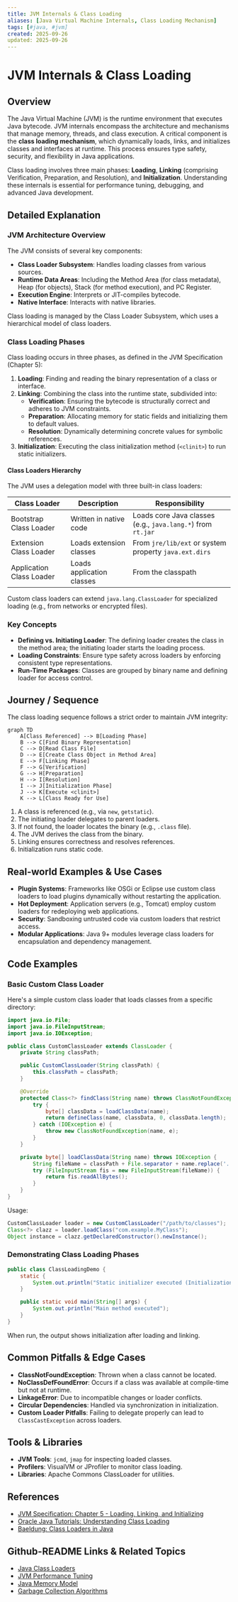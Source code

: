 ```yaml
---
title: JVM Internals & Class Loading
aliases: [Java Virtual Machine Internals, Class Loading Mechanism]
tags: [#java, #jvm]
created: 2025-09-26
updated: 2025-09-26
---
```


# JVM Internals & Class Loading

## Overview

The Java Virtual Machine (JVM) is the runtime environment that executes Java bytecode. JVM internals encompass the architecture and mechanisms that manage memory, threads, and class execution. A critical component is the **class loading mechanism**, which dynamically loads, links, and initializes classes and interfaces at runtime. This process ensures type safety, security, and flexibility in Java applications.

Class loading involves three main phases: **Loading**, **Linking** (comprising Verification, Preparation, and Resolution), and **Initialization**. Understanding these internals is essential for performance tuning, debugging, and advanced Java development.

## Detailed Explanation

### JVM Architecture Overview

The JVM consists of several key components:
- **Class Loader Subsystem**: Handles loading classes from various sources.
- **Runtime Data Areas**: Including the Method Area (for class metadata), Heap (for objects), Stack (for method execution), and PC Register.
- **Execution Engine**: Interprets or JIT-compiles bytecode.
- **Native Interface**: Interacts with native libraries.

Class loading is managed by the Class Loader Subsystem, which uses a hierarchical model of class loaders.

### Class Loading Phases

Class loading occurs in three phases, as defined in the JVM Specification (Chapter 5):

1. **Loading**: Finding and reading the binary representation of a class or interface.
2. **Linking**: Combining the class into the runtime state, subdivided into:
   - **Verification**: Ensuring the bytecode is structurally correct and adheres to JVM constraints.
   - **Preparation**: Allocating memory for static fields and initializing them to default values.
   - **Resolution**: Dynamically determining concrete values for symbolic references.
3. **Initialization**: Executing the class initialization method (`<clinit>`) to run static initializers.

#### Class Loaders Hierarchy

The JVM uses a delegation model with three built-in class loaders:

| Class Loader | Description | Responsibility |
|--------------|-------------|----------------|
| Bootstrap Class Loader | Written in native code | Loads core Java classes (e.g., `java.lang.*`) from `rt.jar` |
| Extension Class Loader | Loads extension classes | From `jre/lib/ext` or system property `java.ext.dirs` |
| Application Class Loader | Loads application classes | From the classpath |

Custom class loaders can extend `java.lang.ClassLoader` for specialized loading (e.g., from networks or encrypted files).

### Key Concepts

- **Defining vs. Initiating Loader**: The defining loader creates the class in the method area; the initiating loader starts the loading process.
- **Loading Constraints**: Ensure type safety across loaders by enforcing consistent type representations.
- **Run-Time Packages**: Classes are grouped by binary name and defining loader for access control.

## Journey / Sequence

The class loading sequence follows a strict order to maintain JVM integrity:

```mermaid
graph TD
    A[Class Referenced] --> B[Loading Phase]
    B --> C[Find Binary Representation]
    C --> D[Read Class File]
    D --> E[Create Class Object in Method Area]
    E --> F[Linking Phase]
    F --> G[Verification]
    G --> H[Preparation]
    H --> I[Resolution]
    I --> J[Initialization Phase]
    J --> K[Execute <clinit>]
    K --> L[Class Ready for Use]
```

1. A class is referenced (e.g., via `new`, `getstatic`).
2. The initiating loader delegates to parent loaders.
3. If not found, the loader locates the binary (e.g., `.class` file).
4. The JVM derives the class from the binary.
5. Linking ensures correctness and resolves references.
6. Initialization runs static code.

## Real-world Examples & Use Cases

- **Plugin Systems**: Frameworks like OSGi or Eclipse use custom class loaders to load plugins dynamically without restarting the application.
- **Hot Deployment**: Application servers (e.g., Tomcat) employ custom loaders for redeploying web applications.
- **Security**: Sandboxing untrusted code via custom loaders that restrict access.
- **Modular Applications**: Java 9+ modules leverage class loaders for encapsulation and dependency management.

## Code Examples

### Basic Custom Class Loader

Here's a simple custom class loader that loads classes from a specific directory:

```java
import java.io.File;
import java.io.FileInputStream;
import java.io.IOException;

public class CustomClassLoader extends ClassLoader {
    private String classPath;

    public CustomClassLoader(String classPath) {
        this.classPath = classPath;
    }

    @Override
    protected Class<?> findClass(String name) throws ClassNotFoundException {
        try {
            byte[] classData = loadClassData(name);
            return defineClass(name, classData, 0, classData.length);
        } catch (IOException e) {
            throw new ClassNotFoundException(name, e);
        }
    }

    private byte[] loadClassData(String name) throws IOException {
        String fileName = classPath + File.separator + name.replace('.', File.separatorChar) + ".class";
        try (FileInputStream fis = new FileInputStream(fileName)) {
            return fis.readAllBytes();
        }
    }
}
```

Usage:
```java
CustomClassLoader loader = new CustomClassLoader("/path/to/classes");
Class<?> clazz = loader.loadClass("com.example.MyClass");
Object instance = clazz.getDeclaredConstructor().newInstance();
```

### Demonstrating Class Loading Phases

```java
public class ClassLoadingDemo {
    static {
        System.out.println("Static initializer executed (Initialization phase)");
    }

    public static void main(String[] args) {
        System.out.println("Main method executed");
    }
}
```

When run, the output shows initialization after loading and linking.

## Common Pitfalls & Edge Cases

- **ClassNotFoundException**: Thrown when a class cannot be located.
- **NoClassDefFoundError**: Occurs if a class was available at compile-time but not at runtime.
- **LinkageError**: Due to incompatible changes or loader conflicts.
- **Circular Dependencies**: Handled via synchronization in initialization.
- **Custom Loader Pitfalls**: Failing to delegate properly can lead to `ClassCastException` across loaders.

## Tools & Libraries

- **JVM Tools**: `jcmd`, `jmap` for inspecting loaded classes.
- **Profilers**: VisualVM or JProfiler to monitor class loading.
- **Libraries**: Apache Commons ClassLoader for utilities.

## References

- [JVM Specification: Chapter 5 - Loading, Linking, and Initializing](https://docs.oracle.com/javase/specs/jvms/se21/html/jvms-5.html)
- [Oracle Java Tutorials: Understanding Class Loading](https://docs.oracle.com/javase/tutorial/ext/basics/load.html)
- [Baeldung: Class Loaders in Java](https://www.baeldung.com/java-classloaders)

## Github-README Links & Related Topics

- [Java Class Loaders](../java-class-loaders/)
- [JVM Performance Tuning](../java/advanced-java-concepts/jvm-performance-tuning/)
- [Java Memory Model](../java/java-memory-model-and-concurrency/)
- [Garbage Collection Algorithms](../garbage-collection-algorithms/)
